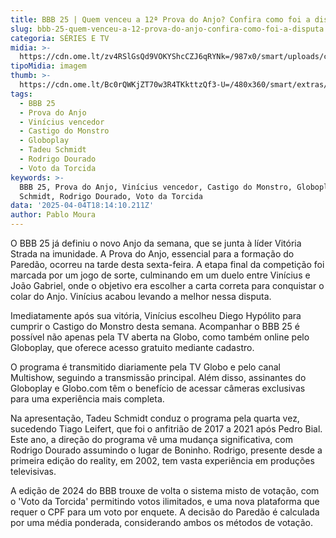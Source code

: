 ```yaml
---
title: BBB 25 | Quem venceu a 12ª Prova do Anjo? Confira como foi a disputa
slug: bbb-25-quem-venceu-a-12-prova-do-anjo-confira-como-foi-a-disputa
categoria: SÉRIES E TV
midia: >-
  https://cdn.ome.lt/zv4RSlGsQd9VOKYShcCZJ6qRYNk=/987x0/smart/uploads/conteudo/fotos/bbb-prova-do-anjo-2.png
tipoMidia: imagem
thumb: >-
  https://cdn.ome.lt/Bc0rQWKjZT70w3R4TKkttzQf3-U=/480x360/smart/extras/conteudos/bbb-prova-do-anjo-2.png
tags:
  - BBB 25
  - Prova do Anjo
  - Vinícius vencedor
  - Castigo do Monstro
  - Globoplay
  - Tadeu Schmidt
  - Rodrigo Dourado
  - Voto da Torcida
keywords: >-
  BBB 25, Prova do Anjo, Vinícius vencedor, Castigo do Monstro, Globoplay, Tadeu
  Schmidt, Rodrigo Dourado, Voto da Torcida
data: '2025-04-04T18:14:10.211Z'
author: Pablo Moura
---
```


O BBB 25 já definiu o novo Anjo da semana, que se junta à líder Vitória Strada na imunidade. A Prova do Anjo, essencial para a formação do Paredão, ocorreu na tarde desta sexta-feira. A etapa final da competição foi marcada por um jogo de sorte, culminando em um duelo entre Vinícius e João Gabriel, onde o objetivo era escolher a carta correta para conquistar o colar do Anjo. Vinícius acabou levando a melhor nessa disputa.

Imediatamente após sua vitória, Vinícius escolheu Diego Hypólito para cumprir o Castigo do Monstro desta semana. Acompanhar o BBB 25 é possível não apenas pela TV aberta na Globo, como também online pelo Globoplay, que oferece acesso gratuito mediante cadastro.

O programa é transmitido diariamente pela TV Globo e pelo canal Multishow, seguindo a transmissão principal. Além disso, assinantes do Globoplay e Globo.com têm o benefício de acessar câmeras exclusivas para uma experiência mais completa.

Na apresentação, Tadeu Schmidt conduz o programa pela quarta vez, sucedendo Tiago Leifert, que foi o anfitrião de 2017 a 2021 após Pedro Bial. Este ano, a direção do programa vê uma mudança significativa, com Rodrigo Dourado assumindo o lugar de Boninho. Rodrigo, presente desde a primeira edição do reality, em 2002, tem vasta experiência em produções televisivas.

A edição de 2024 do BBB trouxe de volta o sistema misto de votação, com o 'Voto da Torcida' permitindo votos ilimitados, e uma nova plataforma que requer o CPF para um voto por enquete. A decisão do Paredão é calculada por uma média ponderada, considerando ambos os métodos de votação.
